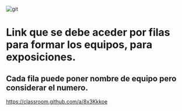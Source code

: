 
![git](https://github.com/user-attachments/assets/6488fa66-d9b1-40bf-b132-0e39f697952e)

# Link que se debe aceder por filas para formar los equipos, para exposiciones.
## Cada fila puede poner nombre de equipo **pero considerar el numero.**

https://classroom.github.com/a/8x3Kkkoe

